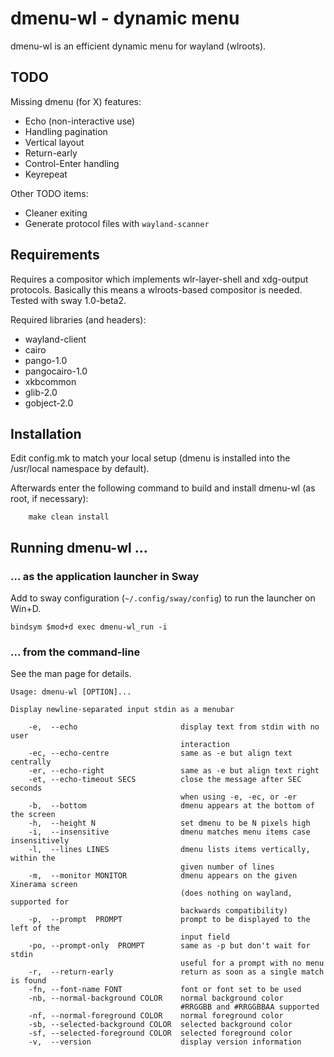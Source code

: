 # dmenu-wl - dynamic menu
dmenu-wl is an efficient dynamic menu for wayland (wlroots).

## TODO
Missing dmenu (for X) features:
- Echo (non-interactive use)
- Handling pagination
- Vertical layout
- Return-early
- Control-Enter handling
- Keyrepeat

Other TODO items:
- Cleaner exiting
- Generate protocol files with `wayland-scanner`

## Requirements
Requires a compositor which implements wlr-layer-shell and xdg-output
protocols. Basically this means a wlroots-based compositor is needed.
Tested with sway 1.0-beta2.

Required libraries (and headers):
- wayland-client
- cairo
- pango-1.0
- pangocairo-1.0
- xkbcommon
- glib-2.0
- gobject-2.0


## Installation
Edit config.mk to match your local setup (dmenu is installed into
the /usr/local namespace by default).

Afterwards enter the following command to build and install dmenu-wl
(as root, if necessary):
```
    make clean install
```

## Running dmenu-wl ...

### ... as the application launcher in Sway

Add to sway configuration (`~/.config/sway/config`) to run the launcher on Win+D.

    bindsym $mod+d exec dmenu-wl_run -i
    
### ... from the command-line

See the man page for details.
```
Usage: dmenu-wl [OPTION]...

Display newline-separated input stdin as a menubar

    -e,  --echo                       display text from stdin with no user
                                      interaction
    -ec, --echo-centre                same as -e but align text centrally
    -er, --echo-right                 same as -e but align text right
    -et, --echo-timeout SECS          close the message after SEC seconds
                                      when using -e, -ec, or -er
    -b,  --bottom                     dmenu appears at the bottom of the screen
    -h,  --height N                   set dmenu to be N pixels high
    -i,  --insensitive                dmenu matches menu items case insensitively
    -l,  --lines LINES                dmenu lists items vertically, within the
                                      given number of lines
    -m,  --monitor MONITOR            dmenu appears on the given Xinerama screen
                                      (does nothing on wayland, supported for
                                      backwards compatibility)
    -p,  --prompt  PROMPT             prompt to be displayed to the left of the
                                      input field
    -po, --prompt-only  PROMPT        same as -p but don't wait for stdin
                                      useful for a prompt with no menu
    -r,  --return-early               return as soon as a single match is found
    -fn, --font-name FONT             font or font set to be used
    -nb, --normal-background COLOR    normal background color
                                      #RRGGBB and #RRGGBBAA supported
    -nf, --normal-foreground COLOR    normal foreground color
    -sb, --selected-background COLOR  selected background color
    -sf, --selected-foreground COLOR  selected foreground color
    -v,  --version                    display version information
```
